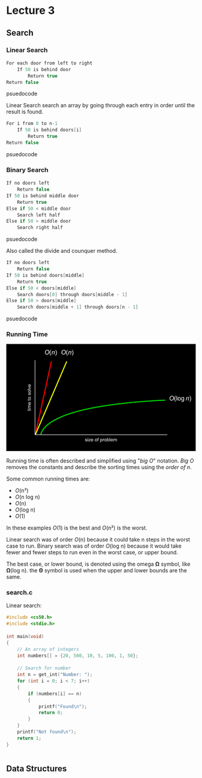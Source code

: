# Lecture 3

## Search

### Linear Search

```c
For each door from left to right
    If 50 is behind door
        Return true
Return false
```

psuedocode

Linear Search search an array by going through each entry in order until the result is found.

```c
For i from 0 to n-1
    If 50 is behind doors[i]
        Return true
Return false
```

psuedocode

### Binary Search

```c
If no doors left
    Return false
If 50 is behind middle door
    Return true
Else if 50 < middle door
    Search left half
Else if 50 > middle door
    Search right half
```

psuedocode

Also called the divide and counquer method.

```c
If no doors left
    Return false
If 50 is behind doors[middle]
    Return true
Else if 50 < doors[middle]
    Search doors[0] through doors[middle - 1]
Else if 50 > doors[middle]
    Search doors[middle + 1] through doors[n - 1]
```

psuedocode

### Running Time

![Running Time](image.png)

Running time is often described and simplified using "*big O*" notation. *Big O* removes the constants and describe the sorting times using the *order of n*.

Some common running times are:

- *O*(n²)
- *O*(n log n)
- *O*(n)
- *O*(log n)
- *O*(1)

In these examples *O*(1) is the best and *O*(n²) is the worst.

Linear search was of order *O*(n) because it could take n steps in the worst case to run. Binary search was of order *O*(log n) because it would take fewer and fewer steps to run even in the worst case, or upper bound.

The best case, or lower bound, is denoted using the omega **Ω** symbol, like **Ω**(log n).
the **Θ** symbol is used when the upper and lower bounds are the same.

### search.c

Linear search:

```c
#include <cs50.h>
#include <stdio.h>

int main(void)
{
    // An array of integers
    int numbers[] = {20, 500, 10, 5, 100, 1, 50};

    // Search for number
    int n = get_int("Number: ");
    for (int i = 0; i < 7; i++)
    {
        if (numbers[i] == n)
        {
            printf("Found\n");
            return 0;
        }
    }
    printf("Not found\n");
    return 1;
}
```

```c

```

## Data Structures